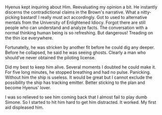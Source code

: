 Hyenus kept inquiring about Him. Reevaluating my opinion a bit. He instantly discerns the contradictional claims in the Brown's narrative. What a nitty-picking bastard! I really must act accordingly. Got to used to alternative mentals from the University of Enlightened Idiocy. Forgot there are still people who can understand and analyze facts. The conversation with a normal thinking human being is so refreshing. But dangerous! Treading on the thin ice everywhere.

Fortunatelly, he was stricken by another fit before he could dig any deeper. Before he collapsed, he said he was seeing ghosts. Clearly a man who should've never obtained the piloting license.

Did my best to keep him alive. Several moments I doubted he could make it. For five long minutes, he stopped breathing and had no pulse. Panicking. Without him the ship is useless. It would be great but I cannot exclude the possibility the ship has tracking emitter. Better sticking to the plan and become Hyenus' lover.

I was so relieved to see him coming back that I almost fail to play dumb Simone. So I started to hit him hard to get him distracted. It worked. My first aid displeased him.